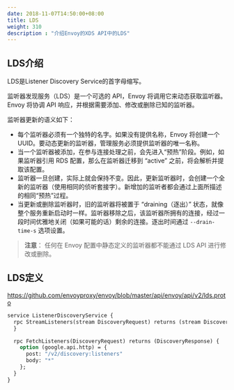 ```yaml
---
date: 2018-11-07T14:50:00+08:00
title: LDS
weight: 310
description : "介绍Envoy的XDS API中的LDS"
---
```


## LDS介绍

LDS是Listener Discovery Service的首字母缩写。

监听器发现服务（LDS）是一个可选的 API，Envoy 将调用它来动态获取监听器。Envoy 将协调 API 响应，并根据需要添加、修改或删除已知的监听器。

监听器更新的语义如下：

- 每个监听器必须有一个独特的名字。如果没有提供名称，Envoy 将创建一个 UUID。要动态更新的监听器，管理服务必须提供监听器的唯一名称。
- 当一个监听器被添加，在参与连接处理之前，会先进入“预热”阶段。例如，如果监听器引用 RDS 配置，那么在监听器迁移到 “active” 之前，将会解析并提取该配置。
- 监听器一旦创建，实际上就会保持不变。因此，更新监听器时，会创建一个全新的监听器（使用相同的侦听套接字）。新增加的监听者都会通过上面所描述的相同“预热”过程。
- 当更新或删除监听器时，旧的监听器将被置于 “draining（逐出）” 状态，就像整个服务重新启动时一样。监听器移除之后，该监听器所拥有的连接，经过一段时间优雅地关闭（如果可能的话）剩余的连接。逐出时间通过 `--drain-time-s` 选项设置。

> **注意**： 任何在 Envoy 配置中静态定义的监听器都不能通过 LDS API 进行修改或删除。

## LDS定义

https://github.com/envoyproxy/envoy/blob/master/api/envoy/api/v2/lds.proto



```protobuf
service ListenerDiscoveryService {
  rpc StreamListeners(stream DiscoveryRequest) returns (stream DiscoveryResponse) {
  }

  rpc FetchListeners(DiscoveryRequest) returns (DiscoveryResponse) {
    option (google.api.http) = {
      post: "/v2/discovery:listeners"
      body: "*"
    };
  }
}
```


